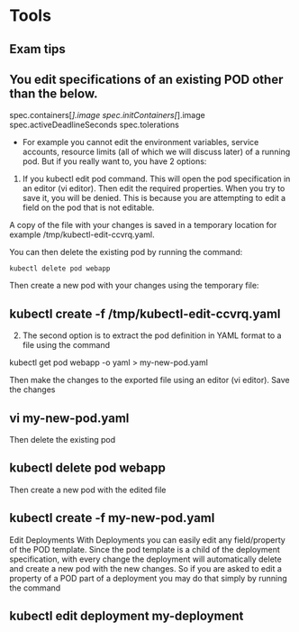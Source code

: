 # Tools

## Exam tips

## You edit specifications of an existing POD other than the below.

   spec.containers[*].image
   spec.initContainers[*].image
   spec.activeDeadlineSeconds
   spec.tolerations
	
* For example you cannot edit the environment variables, service accounts, resource limits (all of which we will discuss later) of a running pod. But if you really want to, you have 2 options:

1. If you kubectl edit pod <pod name> command. This will open the pod specification in an editor (vi editor). Then edit the required properties. When you try to save it, you will be denied. This is because you are attempting to edit a field on the pod that is not editable.


A copy of the file with your changes is saved in a temporary location for example /tmp/kubectl-edit-ccvrq.yaml.

You can then delete the existing pod by running the command:

```kubectl delete pod webapp```

Then create a new pod with your changes using the temporary file:

## kubectl create -f /tmp/kubectl-edit-ccvrq.yaml

2. The second option is to extract the pod definition in YAML format to a file using the command

kubectl get pod webapp -o yaml > my-new-pod.yaml

Then make the changes to the exported file using an editor (vi editor). Save the changes

## vi my-new-pod.yaml

Then delete the existing pod

## kubectl delete pod webapp

Then create a new pod with the edited file

## kubectl create -f my-new-pod.yaml

Edit Deployments
With Deployments you can easily edit any field/property of the POD template. Since the pod template is a child of the deployment specification, with every change the deployment will automatically delete and create a new pod with the new changes. So if you are asked to edit a property of a POD part of a deployment you may do that simply by running the command

## kubectl edit deployment my-deployment
